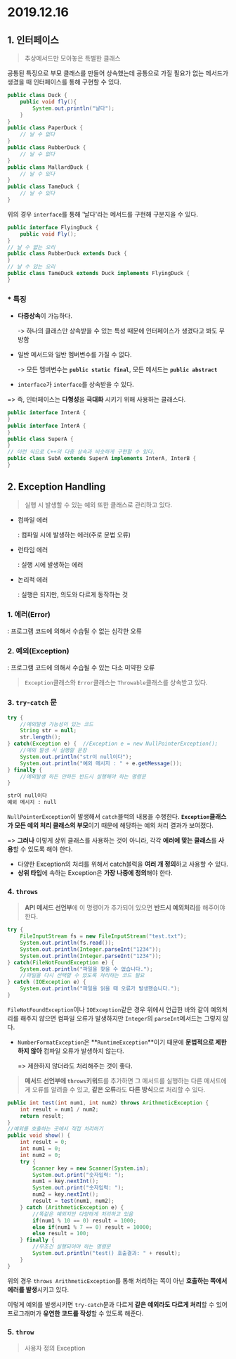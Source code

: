 # 2019.12.16

## 1. 인터페이스

> 추상메서드만 모아놓은 특별한 클래스

공통된 특징으로 부모 클래스를 만들어 상속했는데 공통으로 가질 필요가 없는 메서드가 생겼을 때 인터페이스를 통해 구현할 수 있다.

```java
public class Duck {
    public void fly(){
        System.out.println("날다");
    }
}
public class PaperDuck {
    // 날 수 없다
}
public class RubberDuck {
    // 날 수 없다
}
public class MallardDuck {
    // 날 수 있다
}
public class TameDuck {
    // 날 수 있다
}
```

위의 경우 `interface`를 통해 '날다'라는 메서드를 구현해 구분지을 수 있다.

```java
public interface FlyingDuck {
    public void Fly();
}
// 날 수 없는 오리
public class RubberDuck extends Duck { 
}
// 날 수 있는 오리
public class TameDuck extends Duck implements FlyingDuck {
}
```

### * 특징

* **다중상속**이 가능하다.

  -> 하나의 클래스만 상속받을 수 있는 특성 때문에 인터페이스가 생겼다고 봐도 무방함

* 일반 메서드와 일반 멤버변수를 가질 수 없다.

  -> 모든 멤버변수는 **`public static final`**, 모든 메서드는 **`public abstract`**

* `interface`가 `interface`를 상속받을 수 있다.

=> 즉, 인터페이스는 **다형성**을 **극대화** 시키기 위해 사용하는 클래스다.

```java
public interface InterA {
}
public interface InterA {
}
public class SuperA {
}
// 이런 식으로 C++의 다중 상속과 비슷하게 구현할 수 있다.
public class SubA extends SuperA implements InterA, InterB {
}
```

## 2. Exception Handling

> 실행 시 발생할 수 있는 예외 또한 클래스로 관리하고 있다.

* 컴파일 에러

  : 컴파일 시에 발생하는 에러(주로 문법 오류)

* 런타임 에러

  : 실행 시에 발생하는 에러

* 논리적 에러

  : 실행은 되지만, 의도와 다르게 동작하는 것

### 1. 에러(Error)

: 프로그램 코드에 의해서 수습될 수 없는 심각한 오류

### 2. 예외(Exception)

: 프로그램 코드에 의해서 수습될 수 있는 다소 미약한 오류

> `Exception`클래스와 `Error`클래스는 `Throwable`클래스를 상속받고 있다.

### 3. `try`-`catch` 문

```java
try {
    //예외발생 가능성이 있는 코드
    String str = null;
    str.length();
} catch(Exception e) {	//Exception e = new NullPointerException();
    //예외 발생 시 실행할 문장
    System.out.println("str이 null이다");
	System.out.println("예외 메시지 : " + e.getMessage());
} finally {
    //예외발생 하든 안하든 반드시 실행해야 하는 명령문
}
```

```markdown
str이 null이다
예외 메시지 : null
```

`NullPointerException`이 발생해서 `catch`블럭의 내용을 수행한다. **`Exception`클래스가 모든 예외 처리 클래스의 부모**이기 때문에 해당하는 예외 처리 결과가 보여졌다.

=> **그러나** 이렇게 상위 클래스를 사용하는 것이 아니라, 각각 **에러에 맞는 클래스**를 **사용**할 수 있도록 해야 한다.

* 다양한 Exception의 처리를 위해서 catch블럭을 **여러 개 정의**하고 사용할 수 있다.
* **상위 타입**에 속하는 Exception은 **가장 나중에 정의**해야 한다.

### 4. `throws`

> **API 메서드 선언부**에 이 명령어가 추가되어 있으면 **반드시 예외처리**를 해주어야 한다.

```java
try {
	FileInputStream fs = new FileInputStream("test.txt");
	System.out.println(fs.read());
	System.out.println(Integer.parseInt("1234"));
	System.out.println(Integer.parseInt("1234"));
} catch(FileNotFoundException e) {
	System.out.println("파일을 찾을 수 없습니다.");
	//파일을 다시 선택할 수 있도록 처리하는 코드 필요
} catch (IOException e) {
	System.out.println("파일을 읽을 때 오류가 발생했습니다.");
}
```

`FileNotFoundException`이나 `IOException`같은 경우 위에서 언급한 바와 같이 예외처리를 해주지 않으면 컴파일 오류가 발생하지만 `Integer`의 `parseInt`메서드는 그렇지 않다.

* `NumberFormatException`은 **`RuntimeException`**이기 때문에 **문법적으로 제한하지 않아** 컴파일 오류가 발생하지 않는다. 

  => 제한하지 않더라도 처리해주는 것이 좋다.

> **메서드 선언부에 `throws`키워드**를 추가하면 그 메서드를 실행하는 다른 메서드에게 오류를 알려줄 수 있고, **같은 오류**라도 **다른 방식**으로 처리할 수 있다.

```java
public int test(int num1, int num2) throws ArithmeticException {
	int result = num1 / num2;
	return result;	
}
//예외를 호출하는 곳에서 직접 처리하기
public void show() {
	int result = 0;
	int num1 = 0;
	int num2 = 0;
	try {
		Scanner key = new Scanner(System.in);
		System.out.print("숫자입력: ");
		num1 = key.nextInt();
		System.out.print("숫자입력: ");
		num2 = key.nextInt();
		result = test(num1, num2);
	} catch (ArithmeticException e) {
        //똑같은 예외지만 다양하게 처리하고 있음
		if(num1 % 10 == 0) result = 1000;
		else if(num1 % 7 == 0) result = 10000;
		else result = 100;
	} finally {
		//무조건 실행되어야 하는 명령문
		System.out.println("test() 호출결과: " + result);
	}	
}
```

위의 경우 `throws ArithmeticException`를 통해 처리하는 쪽이 아닌 **호출하는 쪽에서 에러를 발생**시키고 있다. 

이렇게 예외를 발생시키면 `try-catch`문과 다르게 **같은 예외라도 다르게 처리**할 수 있어 프로그래머가 **유연한 코드를 작성**할 수 있도록 해준다.

### 5. `throw`

> 사용자 정의 Exception
